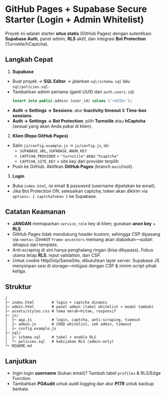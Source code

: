# GitHub Pages + Supabase Secure Starter (Login + Admin Whitelist)

Proyek ini adalah starter **situs statis** (GitHub Pages) dengan autentikasi **Supabase Auth**, panel admin, **RLS** aktif, dan integrasi **Bot Protection** (Turnstile/hCaptcha).

## Langkah Cepat

1) **Supabase**
- Buat proyek → **SQL Editor** → jalankan `sql/schema.sql` lalu `sql/policies.sql`.
- Tambahkan admin pertama (ganti UUID dari `auth.users.id`):
  ```sql
  insert into public.admins (user_id) values ('<UUID>');
  ```
- **Auth → Settings → Sessions**: atur **Inactivity timeout** & **Time-box sessions**.
- **Auth → Settings → Bot Protection**: pilih **Turnstile** atau **hCaptcha** (sesuai yang akan Anda pakai di klien).

2) **Klien (Repo GitHub Pages)**
- Salin `js/config.example.js` → `js/config.js`, isi:
  - `SUPABASE_URL`, `SUPABASE_ANON_KEY`
  - `CAPTCHA_PROVIDER` = `"turnstile"` atau `"hcaptcha"`
  - `CAPTCHA_SITE_KEY` = site key dari provider terpilih
- Push ke GitHub. Aktifkan **GitHub Pages** (branch `main`/root).

3) **Login**
- Buka `index.html`, isi email & password (username dipetakan ke email).  
- Jika Bot Protection ON, selesaikan captcha; token akan dikirim via `options: { captchaToken }` ke Supabase.

## Catatan Keamanan
- **JANGAN** memaparkan `service_role` key di klien; gunakan **anon key** + **RLS**.
- GitHub Pages tidak mendukung header kustom, sehingga CSP dipasang via `<meta>`. Direktif `frame-ancestors` memang akan diabaikan—sudah dihapus dari template.
- Anti‑scraping di sini hanya penghalang ringan (bisa dibypass). Fokus utama tetap **RLS**, input validation, dan CSP.
- Untuk cookie HttpOnly/SameSite, dibutuhkan layer server. Supabase JS menyimpan sesi di storage—mitigasi dengan CSP & minim script pihak ketiga.

## Struktur
```
/
├─ index.html        # login + captcha dinamis
├─ admin.html        # panel admin (tabel whitelist + modal tambah)
├─ assets/styles.css # tema merah→hitam, responsif
├─ js/
│  ├─ app.js         # login, captcha, anti-scraping, timeout
│  ├─ admin.js       # CRUD whitelist, cek admin, timeout
│  ├─ config.example.js
├─ sql/
│  ├─ schema.sql     # tabel + enable RLS
│  └─ policies.sql   # kebijakan RLS (admin-only)
└─ README.md
```

## Lanjutkan
- Ingin login **username** (bukan email)? Tambah tabel `profiles` & RLS/Edge Function.
- Tambahkan **PGAudit** untuk audit logging dan atur **PITR** untuk backup berkala.
